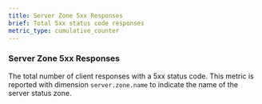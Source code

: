 ```yaml
---
title: Server Zone 5xx Responses
brief: Total 5xx status code responses
metric_type: cumulative_counter
---
```

### Server Zone 5xx Responses
The total number of client responses with a 5xx status code. This metric is reported with dimension
`server.zone.name` to indicate the name of the server status zone.
